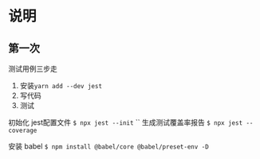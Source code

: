 # 说明

## 第一次

测试用例三步走

1. 安装`yarn add --dev jest`
2. 写代码
3. 测试

初始化 jest配置文件
`$ npx jest --init`
``
生成测试覆盖率报告
`$ npx jest --coverage`

安装 babel
    `$ npm install @babel/core @babel/preset-env -D`
